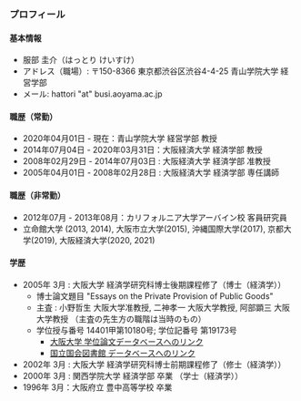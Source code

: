 ### プロフィール <i class="fab fa-github"></i>

#### <i class="fas fa-user-circle"></i> 基本情報

- 服部 圭介（はっとり けいすけ）
- アドレス（職場）:  〒150-8366 東京都渋谷区渋谷4-4-25 青山学院大学 経営学部
- メール: hattori "at" busi.aoyama.ac.jp

#### <i class="fas fa-chalkboard-teacher"></i> 職歴（常勤）

- 2020年04月01日 - 現在：青山学院大学 経営学部 教授
- 2014年07月04日 - 2020年03月31日：大阪経済大学 経済学部 教授
- 2008年02月29日 - 2014年07月03日 : 大阪経済大学 経済学部 准教授
- 2005年04月01日 - 2008年02月28日 : 大阪経済大学 経済学部 専任講師

#### <i class="fas fa-chalkboard-teacher"></i> 職歴（非常勤）

- 2012年07月 - 2013年08月：カリフォルニア大学アーバイン校 客員研究員
- 立命館大学 (2013, 2014), 大阪市立大学(2015), 沖縄国際大学(2017), 京都大学(2019), 大阪経済大学(2020, 2021)

#### <i class="fas fa-graduation-cap"></i> 学歴

- 2005年 3月 : 大阪大学 経済学研究科博士後期課程修了（博士（経済学））
  - 博士論文題目 "Essays on the Private Provision of Public Goods" 
  - 主査 : 小野哲生 大阪大学准教授, 二神孝一 大阪大学教授, 阿部顕三 大阪大学教授 （主査の先生方の職階は当時のもの）
  - 学位授与番号 14401甲第10180号;  学位記番号 第19173号 
    - [大阪大学 学位論文データベースへのリンク](https://hdl.handle.net/11094/45780**)
    - [国立国会図書館 データベースへのリンク](https://iss.ndl.go.jp/books/R100000002-I000007781437-00?ar=4e1f)
- 2002年 3月 : 大阪大学 経済学研究科博士前期課程修了（修士（経済学））
- 2000年 3月 : 関西学院大学 経済学部 卒業 （学士（経済学））
- 1996年 3月：大阪府立 豊中高等学校 卒業
